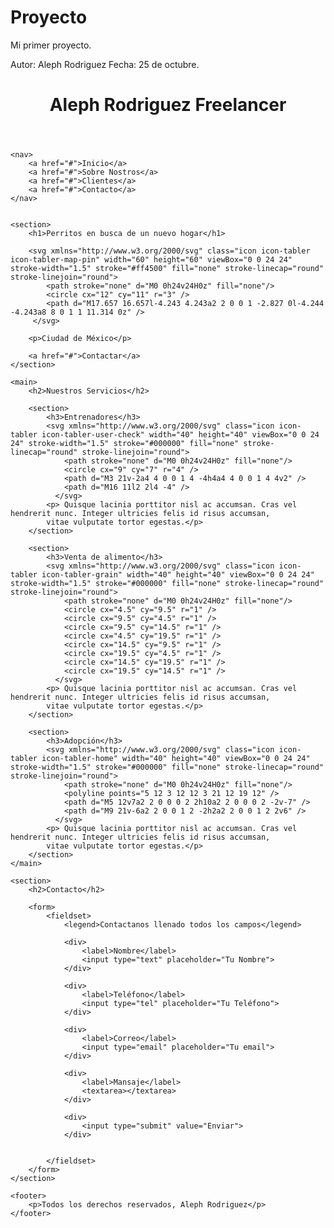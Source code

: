 # Proyecto
Mi primer proyecto.

Autor: Aleph Rodriguez
Fecha: 25 de octubre.

<!DOCTYPE html>
<html lang="en">

<head>
    <meta charset="UTF-8">
    <meta http-equiv="X-UA-Compatible" content="IE=edge">
    <meta name="viewport" content="width=device-width, initial-scale=1.0">
    <title>Diseñador Freelancer</title>
    <link rel="preload" href="css/styles.css" as="style"> 
    <link href="css/styles.css" rel="stylesheet">
</head>

<body>
    <header>
        <h1>Aleph Rodriguez <span>Freelancer</span></h1>
    </header>

    <nav>
        <a href="#">Inicio</a>
        <a href="#">Sobre Nostros</a>
        <a href="#">Clientes</a>
        <a href="#">Contacto</a>
    </nav>

    
    <section>
        <h1>Perritos en busca de un nuevo hogar</h1>

        <svg xmlns="http://www.w3.org/2000/svg" class="icon icon-tabler icon-tabler-map-pin" width="60" height="60" viewBox="0 0 24 24" stroke-width="1.5" stroke="#ff4500" fill="none" stroke-linecap="round" stroke-linejoin="round">
            <path stroke="none" d="M0 0h24v24H0z" fill="none"/>
            <circle cx="12" cy="11" r="3" />
            <path d="M17.657 16.657l-4.243 4.243a2 2 0 0 1 -2.827 0l-4.244 -4.243a8 8 0 1 1 11.314 0z" />
         </svg>
        
        <p>Ciudad de México</p>

        <a href="#">Contactar</a>
    </section>
  
    <main>
        <h2>Nuestros Servicios</h2>

        <section>
            <h3>Entrenadores</h3>
            <svg xmlns="http://www.w3.org/2000/svg" class="icon icon-tabler icon-tabler-user-check" width="40" height="40" viewBox="0 0 24 24" stroke-width="1.5" stroke="#000000" fill="none" stroke-linecap="round" stroke-linejoin="round">
                <path stroke="none" d="M0 0h24v24H0z" fill="none"/>
                <circle cx="9" cy="7" r="4" />
                <path d="M3 21v-2a4 4 0 0 1 4 -4h4a4 4 0 0 1 4 4v2" />
                <path d="M16 11l2 2l4 -4" />
              </svg>
            <p> Quisque lacinia porttitor nisl ac accumsan. Cras vel hendrerit nunc. Integer ultricies felis id risus accumsan,
            vitae vulputate tortor egestas.</p>
        </section>

        <section>
            <h3>Venta de alimento</h3>
            <svg xmlns="http://www.w3.org/2000/svg" class="icon icon-tabler icon-tabler-grain" width="40" height="40" viewBox="0 0 24 24" stroke-width="1.5" stroke="#000000" fill="none" stroke-linecap="round" stroke-linejoin="round">
                <path stroke="none" d="M0 0h24v24H0z" fill="none"/>
                <circle cx="4.5" cy="9.5" r="1" />
                <circle cx="9.5" cy="4.5" r="1" />
                <circle cx="9.5" cy="14.5" r="1" />
                <circle cx="4.5" cy="19.5" r="1" />
                <circle cx="14.5" cy="9.5" r="1" />
                <circle cx="19.5" cy="4.5" r="1" />
                <circle cx="14.5" cy="19.5" r="1" />
                <circle cx="19.5" cy="14.5" r="1" />
              </svg>
            <p> Quisque lacinia porttitor nisl ac accumsan. Cras vel hendrerit nunc. Integer ultricies felis id risus accumsan,
            vitae vulputate tortor egestas.</p>
        </section>

        <section>
            <h3>Adopción</h3>
            <svg xmlns="http://www.w3.org/2000/svg" class="icon icon-tabler icon-tabler-home" width="40" height="40" viewBox="0 0 24 24" stroke-width="1.5" stroke="#000000" fill="none" stroke-linecap="round" stroke-linejoin="round">
                <path stroke="none" d="M0 0h24v24H0z" fill="none"/>
                <polyline points="5 12 3 12 12 3 21 12 19 12" />
                <path d="M5 12v7a2 2 0 0 0 2 2h10a2 2 0 0 0 2 -2v-7" />
                <path d="M9 21v-6a2 2 0 0 1 2 -2h2a2 2 0 0 1 2 2v6" />
              </svg>                           
            <p> Quisque lacinia porttitor nisl ac accumsan. Cras vel hendrerit nunc. Integer ultricies felis id risus accumsan,
            vitae vulputate tortor egestas.</p>
        </section>
    </main>

    <section>
        <h2>Contacto</h2>

        <form>
            <fieldset>
                <legend>Contactanos llenado todos los campos</legend>

                <div>
                    <label>Nombre</label>
                    <input type="text" placeholder="Tu Nombre">
                </div>

                <div>
                    <label>Teléfono</label>
                    <input type="tel" placeholder="Tu Teléfono">
                </div>

                <div>
                    <label>Correo</label>
                    <input type="email" placeholder="Tu email">
                </div>

                <div>
                    <label>Mansaje</label>
                    <textarea></textarea>
                </div>

                <div>
                    <input type="submit" value="Enviar">
                </div>
                

            </fieldset>
        </form>
    </section>
    
    <footer>
        <p>Todos los derechos reservados, Aleph Rodriguez</p>
    </footer>

</body>

</html>
